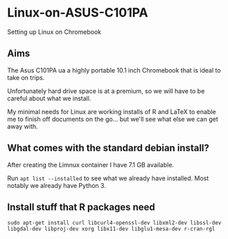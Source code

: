 # Linux-on-ASUS-C101PA
Setting up Linux on Chromebook

## Aims

The Asus C101PA ua a highly portable 10.1 inch Chromebook that is ideal to take on trips.

Unfortunately hard drive space is at a premium, so we will have to be careful about what we install.

My minimal needs for Linux are working installs of R and LaTeX to enable me to finish off documents on the go... but we'll see what else we can get away with.

## What comes with the standard debian install?

After creating the Limnux container I have 7.1 GB available.

Run ```apt list --installed``` to see what we already have installed.  Most notably we already have Python 3.


## Install stuff that R packages need

```sudo apt-get install curl libcurl4-openssl-dev libxml2-dev libssl-dev libgdal-dev libproj-dev xorg libx11-dev libglu1-mesa-dev r-cran-rgl```
